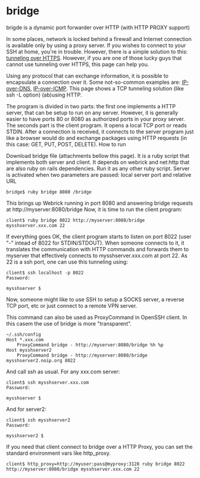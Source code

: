 # bridge

brigde is a dynamic port forwarder over HTTP (with HTTP PROXY support)

In some places, network is locked behind a firewall and Internet connection is available only by using a proxy server. If you wishes to connect to your SSH at home, you're in trouble. However, there is a simple solution to this: [tunneling over HTTPS](http://www.google.com.br/search?q=ssh+over+http+proxy). However, if you are one of those lucky guys that cannot use tunneling over HTTPS, this page can help you.

Using any protocol that can exchange information, it is possible to encapsulate a connection over it. Some not-so-common examples are: [IP-over-DNS](http://thomer.com/howtos/nstx.html), [IP-over-ICMP](http://thomer.com/icmptx/). This page shows a TCP tunneling solution (like ssh -L option) (ab)using HTTP.

The program is divided in two parts: the first one implements a HTTP server, that can be setup to run on any server. However, it is generally easier to have ports 80 or 8080 as authorized ports in your proxy server.
The seconds part is the client program. It opens a local TCP port or reads STDIN. After a connection is received, it connects to the server program just like a browser would do and exchange packages using HTTP requests (in this case: GET, PUT, POST, DELETE). 
How to run

Download bridge file (attachments bellow this page). It is a ruby script that implements both server and client. It depends on webrick and net:http that are also ruby on rails dependencies. Run it as any other ruby script. Server is activated when two parameters are passed: local server port and relative URL

```
bridge$ ruby bridge 8080 /bridge
```

This brings up Webrick running in port 8080 and answering bridge requests at http://myserver:8080/bridge
Now, it is time to run the client program:

```
client$ ruby bridge 8022 http://myserver:8080/bridge mysshserver.xxx.com 22
```

If everything goes OK, the client program starts to listen on port 8022 (user "-" intead of 8022 for STDIN/STDOUT). When someone connects to it, it translates the communication with HTTP commands and forwards them to myserver that effectively connects to mysshserver.xxx.com at port 22. As 22 is a ssh port, one can use this tunneling using:

```
client$ ssh localhost -p 8022
Password:

mysshserver $
```

Now, someone might like to use SSH to setup a SOCKS server, a reverse TCP port, etc or just connect to a remote VPN server.

This command can also be used as ProxyCommand in OpenSSH client. In this casem the use of bridge is more "transparent".

```
~/.ssh/config
Host *.xxx.com
    ProxyCommand bridge - http://myserver:8080/bridge %h %p
Host mysshserver2
    ProxyCommand bridge - http://myserver:8080/bridge mysshserver2.noip.org 8022
```

And call ssh as usual. For any xxx.com server:

```
client$ ssh mysshserver.xxx.com
Password:

mysshserver $
```

And for server2:

```
client$ ssh mysshserver2
Password:

mysshserver2 $
```

If you need that client connect to bridge over a HTTP Proxy, you can set the standard environment vars like http_proxy.

```
client$ http_proxy=http://myuser:pass@myproxy:3128 ruby bridge 8022 http://myserver:8080/bridge mysshserver.xxx.com 22
```

